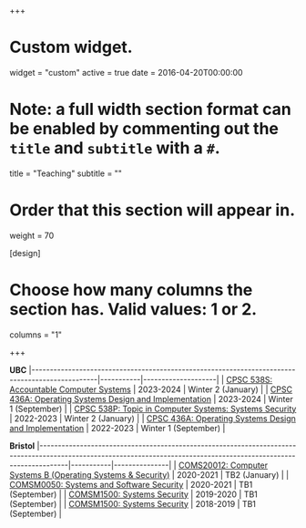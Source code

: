 +++
# Custom widget.
widget = "custom"
active = true
date = 2016-04-20T00:00:00

# Note: a full width section format can be enabled by commenting out the `title` and `subtitle` with a `#`.
title = "Teaching"
subtitle = ""

# Order that this section will appear in.
weight = 70

[design]
  # Choose how many columns the section has. Valid values: 1 or 2.
  columns = "1"

+++

**UBC**
|------------------------------------------------------------------------------------------------|-----------|--------------------|
| [CPSC 538S: Accountable Computer Systems](https://tfjmp.org/ubc-accountable-computer-systems/) | 2023-2024 | Winter 2 (January) |
| [CPSC 436A: Operating Systems Design and Implementation](https://tfjmp.org/UBC-CPSC-436A/) | 2023-2024 | Winter 1 (September) |
| [CPSC 538P: Topic in Computer Systems: Systems Security](./post/2022-538p/) | 2022-2023 | Winter 2 (January) |
| [CPSC 436A: Operating Systems Design and Implementation](https://www.students.cs.ubc.ca/~cs-436a/index.html) | 2022-2023 | Winter 1 (September) |

**Bristol**
|--------------------------------------------------------------------------------------------------------------------------------------------------------------------|-----------|---------------|
| [COMS20012: Computer Systems B (Operating Systems & Security)](https://www.bris.ac.uk/unit-programme-catalogue/UnitDetails.jsa?ayrCode=20%2F21&unitCode=COMS20012) | 2020-2021 | TB2 (January) |
| [COMSM0050: Systems and Software Security](https://www.bris.ac.uk/unit-programme-catalogue/UnitDetails.jsa?ayrCode=20%2F21&unitCode=COMSM0050) | 2020-2021 | TB1 (September) |
| [COMSM1500: Systems Security](https://www.bris.ac.uk/unit-programme-catalogue/UnitDetails.jsa?ayrCode=19%2F20&unitCode=COMSM1500) | 2019-2020 | TB1 (September) |
| [COMSM1500: Systems Security](https://www.bris.ac.uk/unit-programme-catalogue/UnitDetails.jsa?ayrCode=18%2F19&unitCode=COMSM1500) | 2018-2019 | TB1 (September) |
